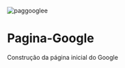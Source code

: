![paggooglee](https://user-images.githubusercontent.com/49458473/114961782-dfcfd500-9e3f-11eb-9812-3845e824326b.png)
# Pagina-Google
 Construção da página inicial do Google
